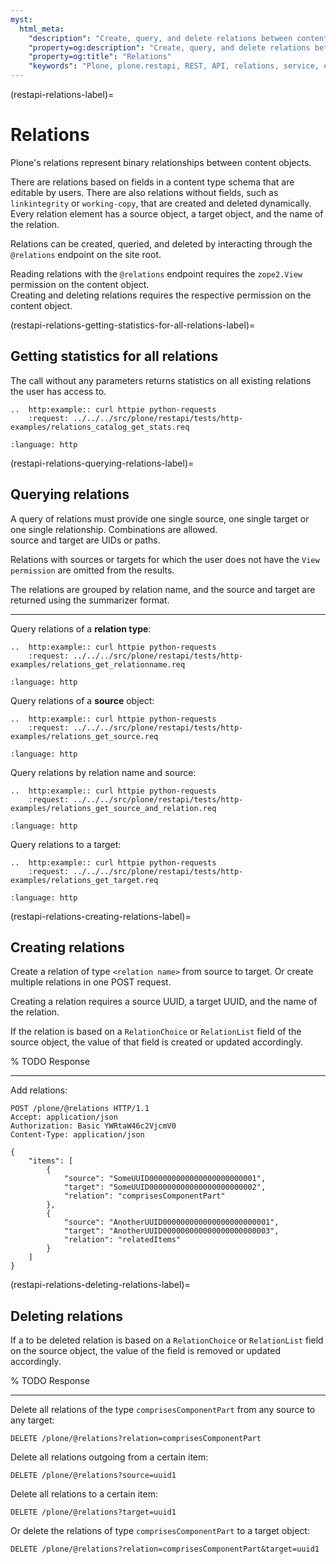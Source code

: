 ```yaml
---
myst:
  html_meta:
    "description": "Create, query, and delete relations between content items with the /@relations endpoint."
    "property=og:description": "Create, query, and delete relations between content items with the /@relations endpoint."
    "property=og:title": "Relations"
    "keywords": "Plone, plone.restapi, REST, API, relations, service, endpoint"
---
```


(restapi-relations-label)=

# Relations

Plone's relations represent binary relationships between content objects.

There are relations based on fields in a content type schema that are editable by users.
There are also relations without fields, such as `linkintegrity` or `working-copy`, that are created and deleted dynamically.
Every relation element has a source object, a target object, and the name of the relation.

Relations can be created, queried, and deleted by interacting through the `@relations` endpoint on the site root.

Reading relations with the `@relations` endpoint requires the `zope2.View` permission on the content object.  
Creating and deleting relations requires the respective permission on the content object.


(restapi-relations-getting-statistics-for-all-relations-label)=

## Getting statistics for all relations

The call without any parameters returns statistics on all existing relations the user has access to.

```{eval-rst}
..  http:example:: curl httpie python-requests
    :request: ../../../src/plone/restapi/tests/http-examples/relations_catalog_get_stats.req
```


```{literalinclude} ../../../src/plone/restapi/tests/http-examples/relations_catalog_get_stats.resp
:language: http
```


(restapi-relations-querying-relations-label)=

## Querying relations

<!-- TODO replace examples by examples querying path (not uid) -->

A query of relations must provide one single source, one single target or one single relationship.
Combinations are allowed.  
source and target are UIDs or paths.

Relations with sources or targets for which the user does not have the `View permission` are omitted from the results.

The relations are grouped by relation name, and the source and target are returned using the summarizer format.

---

Query relations of a **relation type**:

```{eval-rst}
..  http:example:: curl httpie python-requests
    :request: ../../../src/plone/restapi/tests/http-examples/relations_get_relationname.req
```

```{literalinclude} ../../../src/plone/restapi/tests/http-examples/relations_get_relationname.resp
:language: http
```

Query relations of a **source** object:

```{eval-rst}
..  http:example:: curl httpie python-requests
    :request: ../../../src/plone/restapi/tests/http-examples/relations_get_source.req
```

```{literalinclude} ../../../src/plone/restapi/tests/http-examples/relations_get_source.resp
:language: http
```

Query relations by relation name and source:

```{eval-rst}
..  http:example:: curl httpie python-requests
    :request: ../../../src/plone/restapi/tests/http-examples/relations_get_source_and_relation.req
```

```{literalinclude} ../../../src/plone/restapi/tests/http-examples/relations_get_source_and_relation.resp
:language: http
```

Query relations to a target:

```{eval-rst}
..  http:example:: curl httpie python-requests
    :request: ../../../src/plone/restapi/tests/http-examples/relations_get_target.req
```

```{literalinclude} ../../../src/plone/restapi/tests/http-examples/relations_get_target.resp
:language: http
```


(restapi-relations-creating-relations-label)=

## Creating relations

Create a relation of type `<relation name>` from source to target.
Or create multiple relations in one POST request.

Creating a relation requires a source UUID, a target UUID, and the name of the relation.

If the relation is based on a `RelationChoice` or `RelationList` field of the source object, the value of that field is created or updated accordingly.

% TODO Response

---

Add relations:

```
POST /plone/@relations HTTP/1.1
Accept: application/json
Authorization: Basic YWRtaW46c2VjcmV0
Content-Type: application/json

{
    "items": [
        {
            "source": "SomeUUID000000000000000000000001",
            "target": "SomeUUID000000000000000000000002",
            "relation": "comprisesComponentPart"
        },
        {
            "source": "AnotherUUID000000000000000000000001",
            "target": "AnotherUUID000000000000000000000003",
            "relation": "relatedItems"
        }
    ]
}
```


(restapi-relations-deleting-relations-label)=

## Deleting relations

If a to be deleted relation is based on a `RelationChoice` or `RelationList` field on the source object, the value of the field is removed or updated accordingly.

% TODO Response

---

Delete all relations of the type `comprisesComponentPart` from any source to any target:

```
DELETE /plone/@relations?relation=comprisesComponentPart
```

Delete all relations outgoing from a certain item:

```
DELETE /plone/@relations?source=uuid1
```

Delete all relations to a certain item:

```
DELETE /plone/@relations?target=uuid1
```

Or delete the relations of type `comprisesComponentPart` to a target object:

```
DELETE /plone/@relations?relation=comprisesComponentPart&target=uuid1
```
